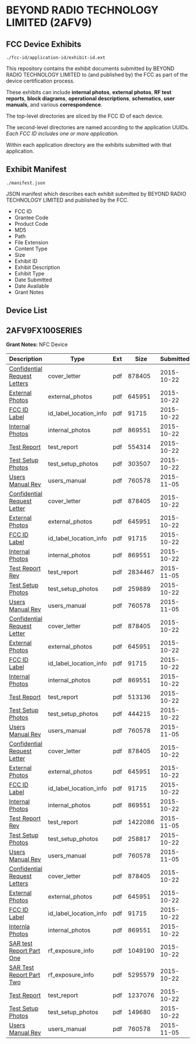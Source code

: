 # BEYOND RADIO TECHNOLOGY LIMITED (2AFV9)
## FCC Device Exhibits

```
./fcc-id/application-id/exhibit-id.ext
```

This repository contains the exhibit documents submitted by BEYOND RADIO TECHNOLOGY LIMITED to (and published by) the FCC as part of the device certification process.

These exhibits can include **internal photos**, **external photos**, **RF test reports**, **block diagrams**, **operational descriptions**, **schematics**, **user manuals**, and various **correspondence**.

The top-level directories are sliced by the FCC ID of each device.

The second-level directories are named according to the application UUIDs. *Each FCC ID includes one or more application.*

Within each application directory are the exhibits submitted with that application. 

## Exhibit Manifest

```
./manifest.json
```

JSON manifest which describes each exhibit submitted by BEYOND RADIO TECHNOLOGY LIMITED and published by the FCC.

- FCC ID
- Grantee Code
- Product Code
- MD5
- Path
- File Extension
- Content Type
- Size
- Exhibit ID
- Exhibit Description
- Exhibit Type
- Date Submitted
- Date Available
- Grant Notes

## Device List
## 2AFV9FX100SERIES
**Grant Notes:** NFC Device

| Description | Type | Ext | Size | Submitted | Available |
| ----------- | ---- | --- | ---- | --------- | --------- |
| [Confidential Request Letters](2AFV9FX100SERIES/52a31d4fdbfd6ec0b0fb8f85b4b2f1c5/2789963.pdf) | cover_letter | pdf | 878405 | 2015-10-22 | 2015-10-22 |
| [External Photos](2AFV9FX100SERIES/52a31d4fdbfd6ec0b0fb8f85b4b2f1c5/2789964.pdf) | external_photos | pdf | 645951 | 2015-10-22 | 2015-10-22 |
| [FCC ID Label](2AFV9FX100SERIES/52a31d4fdbfd6ec0b0fb8f85b4b2f1c5/2789965.pdf) | id_label_location_info | pdf | 91715 | 2015-10-22 | 2015-10-22 |
| [Internal Photos](2AFV9FX100SERIES/52a31d4fdbfd6ec0b0fb8f85b4b2f1c5/2789966.pdf) | internal_photos | pdf | 869551 | 2015-10-22 | 2015-10-22 |
| [Test Report](2AFV9FX100SERIES/52a31d4fdbfd6ec0b0fb8f85b4b2f1c5/2789983.pdf) | test_report | pdf | 554314 | 2015-10-22 | 2015-10-22 |
| [Test Setup Photos](2AFV9FX100SERIES/52a31d4fdbfd6ec0b0fb8f85b4b2f1c5/2789984.pdf) | test_setup_photos | pdf | 303507 | 2015-10-22 | 2015-10-22 |
| [Users Manual Rev](2AFV9FX100SERIES/52a31d4fdbfd6ec0b0fb8f85b4b2f1c5/2804504.pdf) | users_manual | pdf | 760578 | 2015-11-05 | 2015-10-22 |
| [Confidential Request Letter](2AFV9FX100SERIES/b99b4dbc7ac40b1728000c890cbc784b/2789963.pdf) | cover_letter | pdf | 878405 | 2015-10-22 | 2015-10-22 |
| [External Photos](2AFV9FX100SERIES/b99b4dbc7ac40b1728000c890cbc784b/2789964.pdf) | external_photos | pdf | 645951 | 2015-10-22 | 2015-10-22 |
| [FCC ID Label](2AFV9FX100SERIES/b99b4dbc7ac40b1728000c890cbc784b/2789965.pdf) | id_label_location_info | pdf | 91715 | 2015-10-22 | 2015-10-22 |
| [Internal Photos](2AFV9FX100SERIES/b99b4dbc7ac40b1728000c890cbc784b/2789966.pdf) | internal_photos | pdf | 869551 | 2015-10-22 | 2015-10-22 |
| [Test Report Rev](2AFV9FX100SERIES/b99b4dbc7ac40b1728000c890cbc784b/2804503.pdf) | test_report | pdf | 2834467 | 2015-11-05 | 2015-10-22 |
| [Test Setup Photos](2AFV9FX100SERIES/b99b4dbc7ac40b1728000c890cbc784b/2790026.pdf) | test_setup_photos | pdf | 259889 | 2015-10-22 | 2015-10-22 |
| [Users Manual Rev](2AFV9FX100SERIES/b99b4dbc7ac40b1728000c890cbc784b/2804504.pdf) | users_manual | pdf | 760578 | 2015-11-05 | 2015-10-22 |
| [Confidential Request Letter](2AFV9FX100SERIES/4949eda6fd0a56c5c4b7531bd4b402c3/2789963.pdf) | cover_letter | pdf | 878405 | 2015-10-22 | 2015-10-22 |
| [External Photos](2AFV9FX100SERIES/4949eda6fd0a56c5c4b7531bd4b402c3/2789964.pdf) | external_photos | pdf | 645951 | 2015-10-22 | 2015-10-22 |
| [FCC ID Label](2AFV9FX100SERIES/4949eda6fd0a56c5c4b7531bd4b402c3/2789965.pdf) | id_label_location_info | pdf | 91715 | 2015-10-22 | 2015-10-22 |
| [Internal Photos](2AFV9FX100SERIES/4949eda6fd0a56c5c4b7531bd4b402c3/2789966.pdf) | internal_photos | pdf | 869551 | 2015-10-22 | 2015-10-22 |
| [Test Report](2AFV9FX100SERIES/4949eda6fd0a56c5c4b7531bd4b402c3/2789967.pdf) | test_report | pdf | 513136 | 2015-10-22 | 2015-10-22 |
| [Test Setup Photos](2AFV9FX100SERIES/4949eda6fd0a56c5c4b7531bd4b402c3/2789968.pdf) | test_setup_photos | pdf | 444215 | 2015-10-22 | 2015-10-22 |
| [Users Manual Rev](2AFV9FX100SERIES/4949eda6fd0a56c5c4b7531bd4b402c3/2804504.pdf) | users_manual | pdf | 760578 | 2015-11-05 | 2015-10-22 |
| [Confidential Request Letter](2AFV9FX100SERIES/3a1d4693028ca7850cca97e74193db6e/2789963.pdf) | cover_letter | pdf | 878405 | 2015-10-22 | 2015-10-22 |
| [External Photos](2AFV9FX100SERIES/3a1d4693028ca7850cca97e74193db6e/2789964.pdf) | external_photos | pdf | 645951 | 2015-10-22 | 2015-10-22 |
| [FCC ID Label](2AFV9FX100SERIES/3a1d4693028ca7850cca97e74193db6e/2789965.pdf) | id_label_location_info | pdf | 91715 | 2015-10-22 | 2015-10-22 |
| [Internal Photos](2AFV9FX100SERIES/3a1d4693028ca7850cca97e74193db6e/2789966.pdf) | internal_photos | pdf | 869551 | 2015-10-22 | 2015-10-22 |
| [Test Report Rev](2AFV9FX100SERIES/3a1d4693028ca7850cca97e74193db6e/2804517.pdf) | test_report | pdf | 1422086 | 2015-11-05 | 2015-10-22 |
| [Test Setup Photos](2AFV9FX100SERIES/3a1d4693028ca7850cca97e74193db6e/2790053.pdf) | test_setup_photos | pdf | 258817 | 2015-10-22 | 2015-10-22 |
| [Users Manual Rev](2AFV9FX100SERIES/3a1d4693028ca7850cca97e74193db6e/2804504.pdf) | users_manual | pdf | 760578 | 2015-11-05 | 2015-10-22 |
| [Confidential Request Letters](2AFV9FX100SERIES/ee9326049ac63abec0ce61b1ebb730a5/2789963.pdf) | cover_letter | pdf | 878405 | 2015-10-22 | 2015-10-22 |
| [External Photos](2AFV9FX100SERIES/ee9326049ac63abec0ce61b1ebb730a5/2789964.pdf) | external_photos | pdf | 645951 | 2015-10-22 | 2015-10-22 |
| [FCC ID Label](2AFV9FX100SERIES/ee9326049ac63abec0ce61b1ebb730a5/2789965.pdf) | id_label_location_info | pdf | 91715 | 2015-10-22 | 2015-10-22 |
| [Internla Photos](2AFV9FX100SERIES/ee9326049ac63abec0ce61b1ebb730a5/2789966.pdf) | internal_photos | pdf | 869551 | 2015-10-22 | 2015-10-22 |
| [SAR test Report Part One](2AFV9FX100SERIES/ee9326049ac63abec0ce61b1ebb730a5/2790062.pdf) | rf_exposure_info | pdf | 1049190 | 2015-10-22 | 2015-10-22 |
| [SAR Test Report Part Two](2AFV9FX100SERIES/ee9326049ac63abec0ce61b1ebb730a5/2790063.pdf) | rf_exposure_info | pdf | 5295579 | 2015-10-22 | 2015-10-22 |
| [Test Report](2AFV9FX100SERIES/ee9326049ac63abec0ce61b1ebb730a5/2790065.pdf) | test_report | pdf | 1237076 | 2015-10-22 | 2015-10-22 |
| [Test Setup Photos](2AFV9FX100SERIES/ee9326049ac63abec0ce61b1ebb730a5/2790066.pdf) | test_setup_photos | pdf | 149680 | 2015-10-22 | 2015-10-22 |
| [Users Manual Rev](2AFV9FX100SERIES/ee9326049ac63abec0ce61b1ebb730a5/2804504.pdf) | users_manual | pdf | 760578 | 2015-11-05 | 2015-10-22 |
